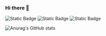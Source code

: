 ### Hi there 👋

<!--
**rabbitrose/rabbitrose** is a ✨ _special_ ✨ repository because its `README.md` (this file) appears on your GitHub profile.

Here are some ideas to get you started:

- 🔭 I’m currently working on ...
- 🌱 I’m currently learning ...
- 👯 I’m looking to collaborate on ...
- 🤔 I’m looking for help with ...
- 💬 Ask me about ...
- 📫 How to reach me: ...
- 😄 Pronouns: ...
- ⚡ Fun fact: ...
-->
![Static Badge](https://img.shields.io/badge/python-yellow?style=%E5%BE%BD%E7%AB%A0&logo=python)
![Static Badge](https://img.shields.io/badge/HTML5-white?style=%E5%BE%BD%E7%AB%A0&logo=HTML5&logoColor=%23E34F26)
![Static Badge](https://img.shields.io/badge/CSS3-black?style=%E5%BE%BD%E7%AB%A0&logo=CSS3&logoColor=%231572B6)


![Anurag's GitHub stats](https://github-readme-stats.vercel.app/api?username=rabbitrose&show_icons=true&theme=dark)

